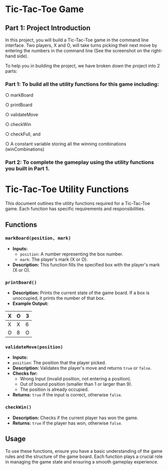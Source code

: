 # Tic-Tac-Toe Game

## Part 1: Project Introduction

In this project, you will build a Tic-Tac-Toe game in the command line interface. Two players, X and O, will take turns picking their next move by entering the numbers in the command line (See the screenshot on the right-hand side).

To help you in building the project, we have broken down the project into 2 parts: 

### Part 1: To build all the utility functions for this game including:

○ markBoard

○ printBoard

○ validateMove

○ checkWin

○ checkFull, and

○ A constant variable storing all the winning combinations
(winCombinations)

###  Part 2: To complete the gameplay using the utility functions you built in Part 1.  


# Tic-Tac-Toe Utility Functions

This document outlines the utility functions required for a Tic-Tac-Toe game. Each function has specific requirements and responsibilities.

## Functions

### `markBoard(position, mark)`
- **Inputs:**
  - `position`: A number representing the box number.
  - `mark`: The player's mark (X or O).
- **Description:** This function fills the specified box with the player's mark (X or O).

### `printBoard()`
- **Description:** Prints the current state of the game board. If a box is unoccupied, it prints the number of that box.
- **Example Output:**

| X | O | 3 |
|---|---|---|
| X | X | 6 |
| O | 8 | O |


### `validateMove(position)`
- **Inputs:**
- `position`: The position that the player picked.
- **Description:** Validates the player's move and returns `true` or `false`.
- **Checks for:**
  - Wrong Input (invalid position, not entering a position).
  - Out of bound position (smaller than 1 or larger than 9).
  - The position is already occupied.
- **Returns:** `true` if the input is correct, otherwise `false`.

### `checkWin()`
- **Description:** Checks if the current player has won the game.
- **Returns:** `true` if the player has won, otherwise `false`.

## Usage

To use these functions, ensure you have a basic understanding of the game rules and the structure of the game board. Each function plays a crucial role in managing the game state and ensuring a smooth gameplay experience.

